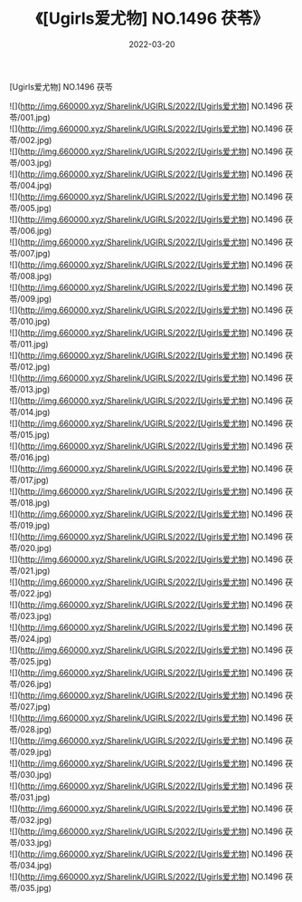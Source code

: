 ﻿---
layout: post
title:  《[Ugirls爱尤物] NO.1496 茯苓》
date:   2022-03-20
img: http://img.660000.xyz/Sharelink/UGIRLS/2022/[Ugirls爱尤物] NO.1496 茯苓/000.jpg
categories: [美女, 清纯, 唯美]
---

[Ugirls爱尤物] NO.1496 茯苓

 ![](http://img.660000.xyz/Sharelink/UGIRLS/2022/[Ugirls爱尤物] NO.1496 茯苓/001.jpg) <br>![](http://img.660000.xyz/Sharelink/UGIRLS/2022/[Ugirls爱尤物] NO.1496 茯苓/002.jpg) <br>![](http://img.660000.xyz/Sharelink/UGIRLS/2022/[Ugirls爱尤物] NO.1496 茯苓/003.jpg) <br>![](http://img.660000.xyz/Sharelink/UGIRLS/2022/[Ugirls爱尤物] NO.1496 茯苓/004.jpg) <br>![](http://img.660000.xyz/Sharelink/UGIRLS/2022/[Ugirls爱尤物] NO.1496 茯苓/005.jpg) <br>![](http://img.660000.xyz/Sharelink/UGIRLS/2022/[Ugirls爱尤物] NO.1496 茯苓/006.jpg) <br>![](http://img.660000.xyz/Sharelink/UGIRLS/2022/[Ugirls爱尤物] NO.1496 茯苓/007.jpg) <br>![](http://img.660000.xyz/Sharelink/UGIRLS/2022/[Ugirls爱尤物] NO.1496 茯苓/008.jpg) <br>![](http://img.660000.xyz/Sharelink/UGIRLS/2022/[Ugirls爱尤物] NO.1496 茯苓/009.jpg) <br>![](http://img.660000.xyz/Sharelink/UGIRLS/2022/[Ugirls爱尤物] NO.1496 茯苓/010.jpg) <br>![](http://img.660000.xyz/Sharelink/UGIRLS/2022/[Ugirls爱尤物] NO.1496 茯苓/011.jpg) <br>![](http://img.660000.xyz/Sharelink/UGIRLS/2022/[Ugirls爱尤物] NO.1496 茯苓/012.jpg) <br>![](http://img.660000.xyz/Sharelink/UGIRLS/2022/[Ugirls爱尤物] NO.1496 茯苓/013.jpg) <br>![](http://img.660000.xyz/Sharelink/UGIRLS/2022/[Ugirls爱尤物] NO.1496 茯苓/014.jpg) <br>![](http://img.660000.xyz/Sharelink/UGIRLS/2022/[Ugirls爱尤物] NO.1496 茯苓/015.jpg) <br>![](http://img.660000.xyz/Sharelink/UGIRLS/2022/[Ugirls爱尤物] NO.1496 茯苓/016.jpg) <br>![](http://img.660000.xyz/Sharelink/UGIRLS/2022/[Ugirls爱尤物] NO.1496 茯苓/017.jpg) <br>![](http://img.660000.xyz/Sharelink/UGIRLS/2022/[Ugirls爱尤物] NO.1496 茯苓/018.jpg) <br>![](http://img.660000.xyz/Sharelink/UGIRLS/2022/[Ugirls爱尤物] NO.1496 茯苓/019.jpg) <br>![](http://img.660000.xyz/Sharelink/UGIRLS/2022/[Ugirls爱尤物] NO.1496 茯苓/020.jpg) <br>![](http://img.660000.xyz/Sharelink/UGIRLS/2022/[Ugirls爱尤物] NO.1496 茯苓/021.jpg) <br>![](http://img.660000.xyz/Sharelink/UGIRLS/2022/[Ugirls爱尤物] NO.1496 茯苓/022.jpg) <br>![](http://img.660000.xyz/Sharelink/UGIRLS/2022/[Ugirls爱尤物] NO.1496 茯苓/023.jpg) <br>![](http://img.660000.xyz/Sharelink/UGIRLS/2022/[Ugirls爱尤物] NO.1496 茯苓/024.jpg) <br>![](http://img.660000.xyz/Sharelink/UGIRLS/2022/[Ugirls爱尤物] NO.1496 茯苓/025.jpg) <br>![](http://img.660000.xyz/Sharelink/UGIRLS/2022/[Ugirls爱尤物] NO.1496 茯苓/026.jpg) <br>![](http://img.660000.xyz/Sharelink/UGIRLS/2022/[Ugirls爱尤物] NO.1496 茯苓/027.jpg) <br>![](http://img.660000.xyz/Sharelink/UGIRLS/2022/[Ugirls爱尤物] NO.1496 茯苓/028.jpg) <br>![](http://img.660000.xyz/Sharelink/UGIRLS/2022/[Ugirls爱尤物] NO.1496 茯苓/029.jpg) <br>![](http://img.660000.xyz/Sharelink/UGIRLS/2022/[Ugirls爱尤物] NO.1496 茯苓/030.jpg) <br>![](http://img.660000.xyz/Sharelink/UGIRLS/2022/[Ugirls爱尤物] NO.1496 茯苓/031.jpg) <br>![](http://img.660000.xyz/Sharelink/UGIRLS/2022/[Ugirls爱尤物] NO.1496 茯苓/032.jpg) <br>![](http://img.660000.xyz/Sharelink/UGIRLS/2022/[Ugirls爱尤物] NO.1496 茯苓/033.jpg) <br>![](http://img.660000.xyz/Sharelink/UGIRLS/2022/[Ugirls爱尤物] NO.1496 茯苓/034.jpg) <br>![](http://img.660000.xyz/Sharelink/UGIRLS/2022/[Ugirls爱尤物] NO.1496 茯苓/035.jpg) <br>